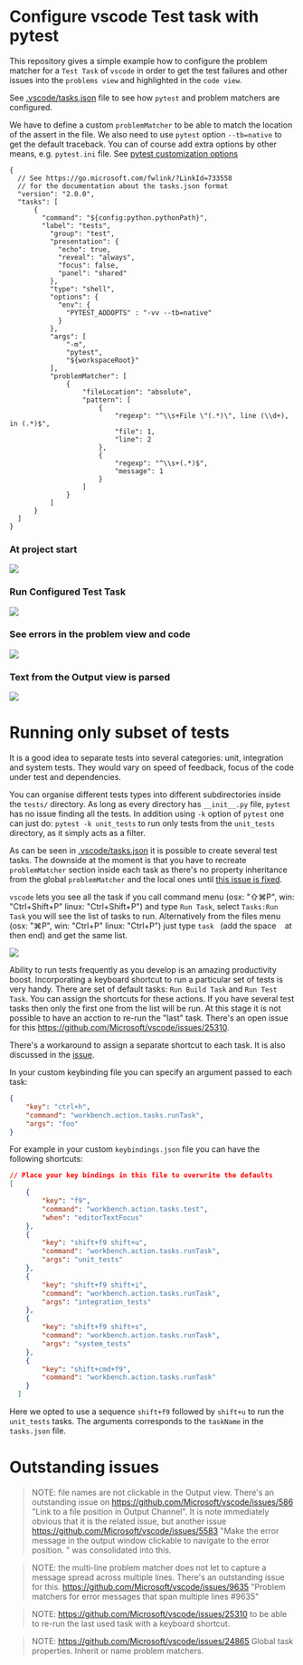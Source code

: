 # Configure vscode Test task with pytest

This repository gives a simple example how
to configure the problem matcher for a `Test Task` of
`vscode` in order to get the test failures and other
issues into the `problems view` and highlighted in the `code view`.

See [.vscode/tasks.json](./.vscode/tasks.json) file to see how
`pytest` and problem matchers are configured.

We have to define a custom `problemMatcher` to be able to match the location
of the assert in the file. We also need to use `pytest` option `--tb=native`
to get the default traceback. You can of course add extra options
by other means, e.g. `pytest.ini` file. See [pytest customization options](https://docs.pytest.org/en/latest/customize.html)

```json5
{
  // See https://go.microsoft.com/fwlink/?LinkId=733558
  // for the documentation about the tasks.json format
  "version": "2.0.0",
  "tasks": [
      {
        "command": "${config:python.pythonPath}",
        "label": "tests",
          "group": "test",
          "presentation": {
            "echo": true,
            "reveal": "always",
            "focus": false,
            "panel": "shared"
          },
          "type": "shell",
          "options": {
            "env": {
              "PYTEST_ADDOPTS" : "-vv --tb=native"
            }
          },
          "args": [
              "-m",
              "pytest",
              "${workspaceRoot}"
          ],
          "problemMatcher": [
              {
                  "fileLocation": "absolute",
                  "pattern": [
                      {
                          "regexp": "^\\s+File \"(.*)\", line (\\d+), in (.*)$",
                          "file": 1,
                          "line": 2
                      },
                      {
                          "regexp": "^\\s+(.*)$",
                          "message": 1
                      }
                  ]
              }
          ]
      }
  ]
}
```

### At project start

![](./.imgs/vscode_test_not_run_yet.png)

### Run Configured Test Task

![](./.imgs/vscode_select_run_test_task.png)

### See errors in the problem view and code
![](./.imgs/vscode_test_ran_problems_view.png)

### Text from the Output view is parsed
![](./.imgs/vscode_test_ran_output_view.png)

# Running only subset of tests
It is a good idea to separate tests into several categories: unit, integration and system tests. They would vary on speed of feedback, focus of the code under test and dependencies.

You can organise different tests types into different subdirectories inside the `tests/` directory. As long as every directory has `__init__.py` file, `pytest` has no issue finding all the tests.
In addition using `-k` option of `pytest` one can just do:
`pytest -k unit_tests` to run only tests from the `unit_tests` directory, as it simply acts as a filter.

As can be seen in [.vscode/tasks.json](./.vscode/tasks.json)
it is possible to create several test tasks. The downside at the moment is that you
have to recreate `problemMatcher` section inside each task as there's no property inheritance
from the global `problemMatcher` and the local ones until [this issue is fixed](https://github.com/Microsoft/vscode/issues/24865).

`vscode` lets you see all the task if you call command menu (osx: "⇧⌘P", win: "Ctrl+Shift+P" linux: "Ctrl+Shift+P") and type `Run Task`, select `Tasks:Run Task` you will see the list of tasks to run. Alternatively from the files menu  (osx: "⌘P", win: "Ctrl+P" linux: "Ctrl+P") just type `task ` (add the space ` ` at then end) and get the same list.

![](./.imgs/vscode_list_of_tasks.png)

 Ability to run tests frequently as you develop is an amazing productivity boost. Incorporating a keyboard shortcut to run a particular set of tests is very handy. There are set of default tasks: `Run Build Task` and `Run Test Task`. You can assign the shortcuts for these actions. If you have several test tasks then only the first one from the list will be run. At this stage it is not possible to have an acction to re-run the "last" task. There's an open issue for this https://github.com/Microsoft/vscode/issues/25310.

There's a workaround to assign a separate shortcut to each task. It is also discussed in the [issue](https://github.com/Microsoft/vscode/issues/25310).

In your custom keybinding file you can specify an argument passed to each task:
```json
{
    "key": "ctrl+h",
    "command": "workbench.action.tasks.runTask",
    "args": "foo"
}
```

For example in your custom `keybindings.json` file you can have the following shortcuts:
```json
// Place your key bindings in this file to overwrite the defaults
[
    {
        "key": "f9",
        "command": "workbench.action.tasks.test",
        "when": "editorTextFocus"
    },
    {
        "key": "shift+f9 shift+u",
        "command": "workbench.action.tasks.runTask",
        "args": "unit_tests"
    },
    {
        "key": "shift+f9 shift+i",
        "command": "workbench.action.tasks.runTask",
        "args": "integration_tests"
    },
    {
        "key": "shift+f9 shift+s",
        "command": "workbench.action.tasks.runTask",
        "args": "system_tests"
    },
    {
        "key": "shift+cmd+f9",
        "command": "workbench.action.tasks.runTask"
    }
  ]
```

Here we opted to use a sequence `shift+f9` followed by `shift+u` to run the `unit_tests` tasks. The arguments corresponds to the `taskName` in the `tasks.json` file.

# Outstanding issues
> NOTE: file names are not clickable in the Output view.
There's an outstanding issue on https://github.com/Microsoft/vscode/issues/586
"Link to a file position in Output Channel".
It is note immediately obvious that it is the related issue,
but another issue https://github.com/Microsoft/vscode/issues/5583
"Make the error message in the output window clickable to navigate to the error position. " was consolidated into this.

> NOTE: the multi-line problem matcher does not let to capture
a message spread across multiple lines. There's an outstanding issue for this. https://github.com/Microsoft/vscode/issues/9635
"Problem matchers for error messages that span multiple lines #9635"

> NOTE: https://github.com/Microsoft/vscode/issues/25310 to be able to re-run the last used task with a keyboard shortcut.

> NOTE: https://github.com/Microsoft/vscode/issues/24865 Global task properties. Inherit or name problem matchers.
